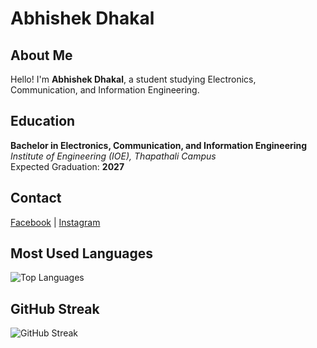 # Abhishek Dhakal

## About Me
Hello! I'm **Abhishek Dhakal**, a student studying Electronics, Communication, and Information Engineering.

## Education
**Bachelor in Electronics, Communication, and Information Engineering**  
*Institute of Engineering (IOE), Thapathali Campus*  
Expected Graduation: **2027**

## Contact
[Facebook](#) | [Instagram](#)

## Most Used Languages
![Top Languages](https://github-readme-stats.vercel.app/api/top-langs/?username=abhishekdhakal1&layout=compact)

## GitHub Streak
![GitHub Streak](https://github-readme-streak-stats.herokuapp.com/?user=abhishekdhakal1)
